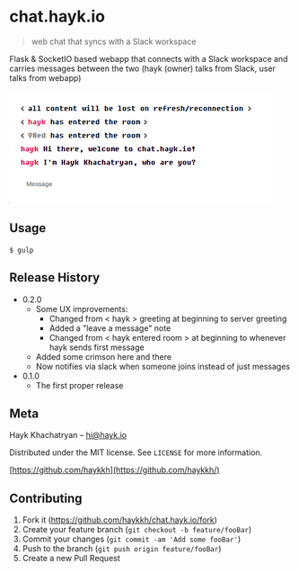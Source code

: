 # chat.hayk.io
> web chat that syncs with a Slack workspace


Flask & SocketIO based webapp that connects with a Slack workspace and carries messages between the two
(hayk (owner) talks from Slack, user talks from webapp)

![](header.png)

## Usage

```
$ gulp
```


## Release History

* 0.2.0
    * Some UX improvements:
        * Changed from < hayk > greeting at beginning to server greeting
        * Added a "leave a message" note
        * Changed from < hayk entered room > at beginning to whenever hayk sends first message
    * Added some crimson here and there
    * Now notifies via slack when someone joins instead of just messages
* 0.1.0
    * The first proper release

## Meta

Hayk Khachatryan – hi@hayk.io

Distributed under the MIT license. See ``LICENSE`` for more information.

[https://github.com/haykkh](https://github.com/haykkh/)

## Contributing

1. Fork it (<https://github.com/haykkh/chat.hayk.io/fork>)
2. Create your feature branch (`git checkout -b feature/fooBar`)
3. Commit your changes (`git commit -am 'Add some fooBar'`)
4. Push to the branch (`git push origin feature/fooBar`)
5. Create a new Pull Request

<!-- Markdown link & img dfn's -->
[npm-image]: https://img.shields.io/npm/v/datadog-metrics.svg?style=flat-square
[npm-url]: https://npmjs.org/package/datadog-metrics
[npm-downloads]: https://img.shields.io/npm/dm/datadog-metrics.svg?style=flat-square
[travis-image]: https://img.shields.io/travis/dbader/node-datadog-metrics/master.svg?style=flat-square
[travis-url]: https://travis-ci.org/dbader/node-datadog-metrics
[wiki]: https://github.com/haykkh/yourproject/wiki